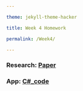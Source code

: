 ```yaml
---

theme: jekyll-theme-hacker

title: Week 4 Homework

permalink: /Week4/

---
```


### Research: [Paper](https://videars.github.io/Week4/research)

### App: [C\#_code](https://github.com/Videars/videars.github.io/tree/main/Week4/Graph)

